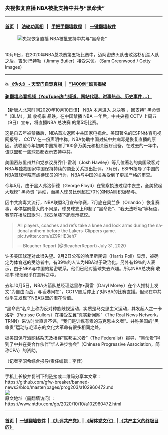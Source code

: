 ### 央视恢复直播 NBA被批支持中共与“黑命贵”
------------------------

#### [首页](https://github.com/gfw-breaker/banned-news3/blob/master/README.md) &nbsp;&nbsp;|&nbsp;&nbsp; [法轮功真相](https://github.com/begood0513/basic/blob/master/README.md)  &nbsp;&nbsp;|&nbsp;&nbsp; [手把手翻墙教程](https://github.com/gfw-breaker/guides/wiki)  &nbsp;&nbsp;|&nbsp;&nbsp; [一键翻墙软件](https://github.com/gfw-breaker/nogfw/blob/master/README.md)  



<div><div class="featured_image">
 <figure>
  <img alt="央视恢复直播 NBA被批支持中共与“黑命贵”" src="https://i.ntdtv.com/assets/uploads/2020/10/43-2-800x450.jpg"/>
 </figure><br/>
 <span class="caption">
  10月9日，在2020年NBA总决赛第五场比赛中，迈阿密热火队击败洛杉矶湖人队之后，吉米·巴特勒（Jimmy Butler）接受采访。（Sam Greenwood / Getty Images）
 </span>
</div>
</div><hr/>

#### 💥 [《伪火》 - 天安门自焚真相 ](http://158.247.195.190:10000/videos/blog/weihuo.html)&nbsp; |&nbsp; [“1400例”谎言揭秘  ](http://158.247.195.190:10000/videos/blog/jiexi1400.html)

#### [ 🎬  翻墙必看视频（YouTube热门频道、网站代理、时事热点、历史事件 ...）](https://github.com/gfw-breaker/links/blob/master/banned.md)

<div><div class="post_content" itemprop="articleBody">
 <p>
  【新唐人北京时间2020年10月10日讯】
  <ok href="https://www.ntdtv.com/gb/nba.htm">
   NBA
  </ok>
  本月进入
  <ok href="https://www.ntdtv.com/gb/总决赛.htm">
   总决赛
  </ok>
  ，因支持“
  <ok href="https://www.ntdtv.com/gb/黑命贵.htm">
   黑命贵
  </ok>
  ”（BLM），其
  <ok href="https://www.ntdtv.com/gb/收视率.htm">
   收视率
  </ok>
  暴跌。在中国禁播
  <ok href="https://www.ntdtv.com/gb/nba.htm">
   NBA
  </ok>
  一年后，中共央视
  <ok href="https://www.ntdtv.com/gb/cctv.htm">
   CCTV
  </ok>
  上周五（9日）宣布，将直播NBA
  <ok href="https://www.ntdtv.com/gb/总决赛.htm">
   总决赛
  </ok>
  的第5场比赛。
 </p>
 <p>
  这是自去年被禁播后，NBA首次返回中共国家电视台。美国著名的ESPN体育电视网报导，
  <ok href="https://www.ntdtv.com/gb/cctv.htm">
   CCTV
  </ok>
  在一份声明中称，NBA协助中国对抗中共病毒是恢复直播的原因。该联盟今年初向中国捐赠了100多万美元和相关医疗设备。在过去的一年中，该联盟和一些球员都表示支持中共。
 </p>
 <p>
  美国密苏里州共和党参议员乔什·霍利（Josh Hawley）等几位著名的美国政客对NBA与独裁国家中国保持持续的商业关系提出批评。7月份，ESPN报导了中国的NBA篮球学院有虐待球员的行为，NBA与中国的关系受到了更加严格的审查。
 </p>
 <p>
  今年5月，由于黑人弗洛伊德（George Floyd）在警察执法过程中丧生，全美掀起大规模“
  <ok href="https://www.ntdtv.com/gb/黑命贵.htm">
   黑命贵
  </ok>
  ”运动，而黑人球员比例超过70%的NBA则积极参与。
 </p>
 <p>
  因中共病毒大流行，NBA联盟3月宣布停赛，7月底在奥兰多（Orlando ）恢复赛事，与停摆前最大的不同是，球员球衣上印制了“黑命贵”、“我无法呼吸”等标语，赛前在播放国歌时，球员单膝下跪表示抗议。
 </p>
 <blockquote class="twitter-tweet">
  <p dir="ltr" lang="en">
   All players, coaches and refs take a knee and lock arms during the national anthem before the Lakers-Clippers game.
   <ok href="https://t.co/eZ9RHE3eh7">
    pic.twitter.com/eZ9RHE3eh7
   </ok>
  </p>
  <p>
   — Bleacher Report (@BleacherReport)
   <ok href="https://twitter.com/BleacherReport/status/1289008128374145024?ref_src=twsrc%5Etfw">
    July 31, 2020
   </ok>
  </p>
 </blockquote>
 <p>
  <script async="" charset="utf-8" src="https://platform.twitter.com/widgets.js">
  </script>
 </p>
 <p>
  <p>
   许多美国球迷对此很失望。9月2日公布的哈里斯民调（Harris Poll）显示，被确定为体育迷的受访者中，有39％的人认为NBA过于政治化。另外有19％的人表示，由于NBA与中国的紧密联系，他们已经对篮球失去兴趣。所以NBA总决赛
   <ok href="https://www.ntdtv.com/gb/收视率.htm">
    收视率
   </ok>
   惨淡似乎在意料之中。
  </p>
  <p>
   去年10月5日，NBA火箭队总经理达里尔•莫雷（Daryl Morey）在个人推特上发文“为自由而战，与香港同在”，CCTV随后停止了对NBA的比赛直播。但现在中共似乎又发现了NBA联盟的潜在价值。
  </p>
  <p>
   “黑命贵”名义上称为反对种族歧视运动，实质是马克思主义运动，其发起人之一卡洛斯（Patrisse Cullors）在接受左翼“真实新闻网”（The Real News Network，TRNN）采访时曾直言不讳，“我们是训练有素的马克思主义者”。并称美国的“黑命贵”运动与毛泽东的文化大革命有很多相同之处。
  </p>
  <p>
   据美国保守派网络杂志及播客“联邦主义者”（The Federalist）报导，“黑命贵”得到了中共在美合作伙伴“华人进步协会”（Chinese Progressive Association，简称CPA）的资助。
  </p>
  <p>
   （记者李昭希综合报导/责任编辑：李佳）
  </p>
  <div class="single_ad">
  </div>
 </p>
</div>
</div>
<hr/>
手机上长按并复制下列链接或二维码分享本文章：<br/>
https://github.com/gfw-breaker/banned-news3/blob/master/pages/prog203/a102960472.md <br/>
<a href='https://github.com/gfw-breaker/banned-news3/blob/master/pages/prog203/a102960472.md'><img src='https://github.com/gfw-breaker/banned-news3/blob/master/pages/prog203/a102960472.md.png'/></a> <br/>
原文地址（需翻墙访问）：https://www.ntdtv.com/gb/2020/10/10/a102960472.html


------------------------
#### [首页](https://github.com/gfw-breaker/banned-news3/blob/master/README.md) &nbsp;|&nbsp; [一键翻墙软件](https://github.com/gfw-breaker/nogfw/blob/master/README.md) &nbsp;| [《九评共产党》](https://github.com/gfw-breaker/9ping.md/blob/master/README.md#九评之一评共产党是什么) | [《解体党文化》](https://github.com/gfw-breaker/jtdwh.md/blob/master/README.md) | [《共产主义的终极目的》](https://github.com/gfw-breaker/gczydzjmd.md/blob/master/README.md)


<img src='http://gfw-breaker.win/banned-news3/pages/prog203/a102960472.md' width='0px' height='0px'/>